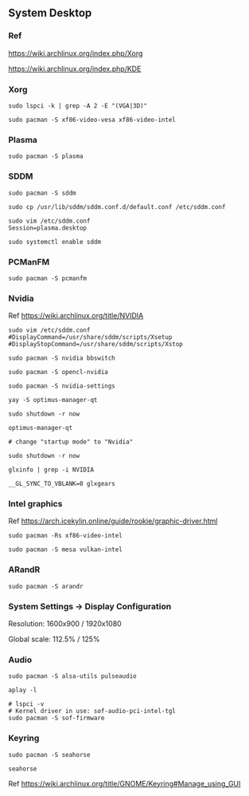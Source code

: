 ## System Desktop

### Ref

https://wiki.archlinux.org/index.php/Xorg

https://wiki.archlinux.org/index.php/KDE

### Xorg

```
sudo lspci -k | grep -A 2 -E "(VGA|3D)"
```

```
sudo pacman -S xf86-video-vesa xf86-video-intel
```

### Plasma

```
sudo pacman -S plasma
```

### SDDM

```
sudo pacman -S sddm

sudo cp /usr/lib/sddm/sddm.conf.d/default.conf /etc/sddm.conf

sudo vim /etc/sddm.conf
Session=plasma.desktop

sudo systemctl enable sddm
```

### PCManFM

```
sudo pacman -S pcmanfm
```

### Nvidia

Ref https://wiki.archlinux.org/title/NVIDIA

```
sudo vim /etc/sddm.conf
#DisplayCommand=/usr/share/sddm/scripts/Xsetup
#DisplayStopCommand=/usr/share/sddm/scripts/Xstop
```

```
sudo pacman -S nvidia bbswitch

sudo pacman -S opencl-nvidia

sudo pacman -S nvidia-settings

yay -S optimus-manager-qt

sudo shutdown -r now
```

```
optimus-manager-qt

# change "startup mode" to "Nvidia"

sudo shutdown -r now
```

```
glxinfo | grep -i NVIDIA

__GL_SYNC_TO_VBLANK=0 glxgears
```

### Intel graphics

Ref https://arch.icekylin.online/guide/rookie/graphic-driver.html

```
sudo pacman -Rs xf86-video-intel

sudo pacman -S mesa vulkan-intel
```

### ARandR

```
sudo pacman -S arandr
```

### System Settings -> Display Configuration

Resolution: 1600x900 / 1920x1080

Global scale: 112.5% / 125%

### Audio

```
sudo pacman -S alsa-utils pulseaudio

aplay -l
```

```
# lspci -v
# Kernel driver in use: sof-audio-pci-intel-tgl
sudo pacman -S sof-firmware
```

### Keyring

```
sudo pacman -S seahorse
```

```
seahorse
```

Ref https://wiki.archlinux.org/title/GNOME/Keyring#Manage_using_GUI



